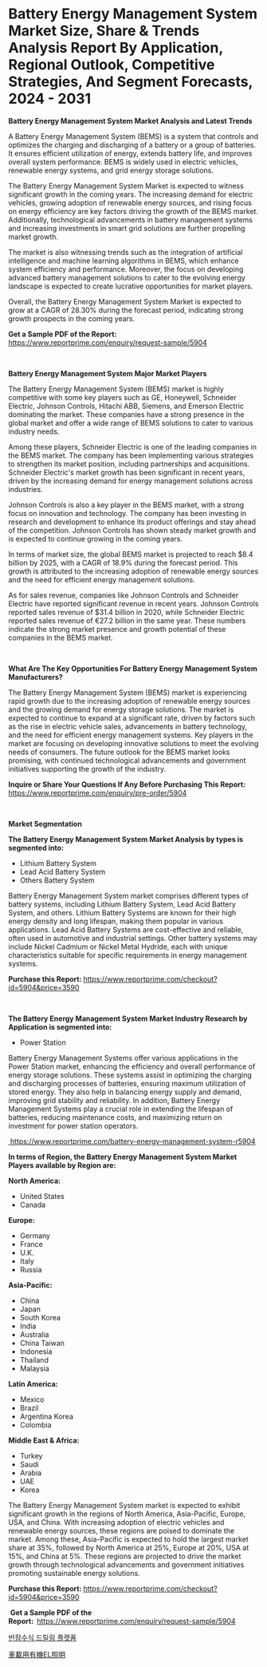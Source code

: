 <p><h1>Battery Energy Management System Market Size, Share & Trends Analysis Report By Application, Regional Outlook, Competitive Strategies, And Segment Forecasts, 2024 - 2031</h1></p><p><strong>Battery Energy Management System Market Analysis and Latest Trends</strong></p>
<p><p>A Battery Energy Management System (BEMS) is a system that controls and optimizes the charging and discharging of a battery or a group of batteries. It ensures efficient utilization of energy, extends battery life, and improves overall system performance. BEMS is widely used in electric vehicles, renewable energy systems, and grid energy storage solutions.</p><p>The Battery Energy Management System Market is expected to witness significant growth in the coming years. The increasing demand for electric vehicles, growing adoption of renewable energy sources, and rising focus on energy efficiency are key factors driving the growth of the BEMS market. Additionally, technological advancements in battery management systems and increasing investments in smart grid solutions are further propelling market growth.</p><p>The market is also witnessing trends such as the integration of artificial intelligence and machine learning algorithms in BEMS, which enhance system efficiency and performance. Moreover, the focus on developing advanced battery management solutions to cater to the evolving energy landscape is expected to create lucrative opportunities for market players.</p><p>Overall, the Battery Energy Management System Market is expected to grow at a CAGR of 28.30% during the forecast period, indicating strong growth prospects in the coming years.</p></p>
<p><strong>Get a Sample PDF of the Report:&nbsp;</strong> <a href="https://www.reportprime.com/enquiry/request-sample/5904">https://www.reportprime.com/enquiry/request-sample/5904</a></p>
<p>&nbsp;</p>
<p><strong>Battery Energy Management System Major Market Players</strong></p>
<p><p>The Battery Energy Management System (BEMS) market is highly competitive with some key players such as GE, Honeywell, Schneider Electric, Johnson Controls, Hitachi ABB, Siemens, and Emerson Electric dominating the market. These companies have a strong presence in the global market and offer a wide range of BEMS solutions to cater to various industry needs.</p><p>Among these players, Schneider Electric is one of the leading companies in the BEMS market. The company has been implementing various strategies to strengthen its market position, including partnerships and acquisitions. Schneider Electric's market growth has been significant in recent years, driven by the increasing demand for energy management solutions across industries.</p><p>Johnson Controls is also a key player in the BEMS market, with a strong focus on innovation and technology. The company has been investing in research and development to enhance its product offerings and stay ahead of the competition. Johnson Controls has shown steady market growth and is expected to continue growing in the coming years.</p><p>In terms of market size, the global BEMS market is projected to reach $8.4 billion by 2025, with a CAGR of 18.9% during the forecast period. This growth is attributed to the increasing adoption of renewable energy sources and the need for efficient energy management solutions.</p><p>As for sales revenue, companies like Johnson Controls and Schneider Electric have reported significant revenue in recent years. Johnson Controls reported sales revenue of $31.4 billion in 2020, while Schneider Electric reported sales revenue of €27.2 billion in the same year. These numbers indicate the strong market presence and growth potential of these companies in the BEMS market.</p></p>
<p>&nbsp;</p>
<p><strong>What Are The Key Opportunities For Battery Energy Management System Manufacturers?</strong></p>
<p><p>The Battery Energy Management System (BEMS) market is experiencing rapid growth due to the increasing adoption of renewable energy sources and the growing demand for energy storage solutions. The market is expected to continue to expand at a significant rate, driven by factors such as the rise in electric vehicle sales, advancements in battery technology, and the need for efficient energy management systems. Key players in the market are focusing on developing innovative solutions to meet the evolving needs of consumers. The future outlook for the BEMS market looks promising, with continued technological advancements and government initiatives supporting the growth of the industry.</p></p>
<p><strong>Inquire or Share Your Questions If Any Before Purchasing This Report:</strong> <a href="https://www.reportprime.com/enquiry/pre-order/5904">https://www.reportprime.com/enquiry/pre-order/5904</a></p>
<p>&nbsp;</p>
<p><strong>Market Segmentation</strong></p>
<p><strong>The Battery Energy Management System Market Analysis by types is segmented into:</strong></p>
<p><ul><li>Lithium Battery System</li><li>Lead Acid Battery System</li><li>Others Battery System</li></ul></p>
<p><p>Battery Energy Management System market comprises different types of battery systems, including Lithium Battery System, Lead Acid Battery System, and others. Lithium Battery Systems are known for their high energy density and long lifespan, making them popular in various applications. Lead Acid Battery Systems are cost-effective and reliable, often used in automotive and industrial settings. Other battery systems may include Nickel Cadmium or Nickel Metal Hydride, each with unique characteristics suitable for specific requirements in energy management systems.</p></p>
<p><strong>Purchase this Report:&nbsp;</strong><a href="https://www.reportprime.com/checkout?id=5904&price=3590">https://www.reportprime.com/checkout?id=5904&price=3590</a></p>
<p>&nbsp;</p>
<p><strong>The Battery Energy Management System Market Industry Research by Application is segmented into:</strong></p>
<p><ul><li>Power Station</li></ul></p>
<p><p>Battery Energy Management Systems offer various applications in the Power Station market, enhancing the efficiency and overall performance of energy storage solutions. These systems assist in optimizing the charging and discharging processes of batteries, ensuring maximum utilization of stored energy. They also help in balancing energy supply and demand, improving grid stability and reliability. In addition, Battery Energy Management Systems play a crucial role in extending the lifespan of batteries, reducing maintenance costs, and maximizing return on investment for power station operators.</p></p>
<p><a href="https://www.reportprime.com/battery-energy-management-system-r5904">&nbsp;https://www.reportprime.com/battery-energy-management-system-r5904</a></p>
<p><strong>In terms of Region, the Battery Energy Management System Market Players available by Region are:</strong></p>
<p>
    <p> <strong> North America: </strong>
        <ul>
            <li>United States</li>
            <li>Canada</li>
        </ul>
        </p> 
    <p> <strong> Europe: </strong>
        <ul>
            <li>Germany</li>
            <li>France</li>
            <li>U.K.</li>
            <li>Italy</li>
            <li>Russia</li>
        </ul>
        </p> 
    <p> <strong> Asia-Pacific: </strong>
        <ul>
            <li>China</li>
            <li>Japan</li>
            <li>South Korea</li>
            <li>India</li>
            <li>Australia</li>
            <li>China Taiwan</li>
            <li>Indonesia</li>
            <li>Thailand</li>
            <li>Malaysia</li>
        </ul>
        </p> 
    <p> <strong> Latin America: </strong>
        <ul>
            <li>Mexico</li>
            <li>Brazil</li>
            <li>Argentina Korea</li>
            <li>Colombia</li>
        </ul>
        </p> 
    <p> <strong> Middle East & Africa: </strong>
        <ul>
            <li>Turkey</li>
            <li>Saudi</li>
            <li>Arabia</li>
            <li>UAE</li>
            <li>Korea</li>
        </ul>
    </p>
    </p>
<p><p>The Battery Energy Management System market is expected to exhibit significant growth in the regions of North America, Asia-Pacific, Europe, USA, and China. With increasing adoption of electric vehicles and renewable energy sources, these regions are poised to dominate the market. Among these, Asia-Pacific is expected to hold the largest market share at 35%, followed by North America at 25%, Europe at 20%, USA at 15%, and China at 5%. These regions are projected to drive the market growth through technological advancements and government initiatives promoting sustainable energy solutions.</p></p>
<p><strong>Purchase this Report: </strong><a href="https://www.reportprime.com/checkout?id=5904&price=3590">https://www.reportprime.com/checkout?id=5904&price=3590</a></p>
<p>&nbsp;<strong>Get a Sample PDF of the Report:&nbsp;&nbsp;</strong><a href="https://www.reportprime.com/enquiry/request-sample/5904">https://www.reportprime.com/enquiry/request-sample/5904</a></p>
<p><strong></strong></p>
<p><p><a href="https://github.com/laholand/Market-Research-Report-List-5/blob/main/7482638104693.md">반잠수식 드릴링 플랫폼</a></p><p><a href="https://github.com/mohamedbakry57/Market-Research-Report-List-5/blob/main/952208784424.md">車載用有機EL照明</a></p></p>